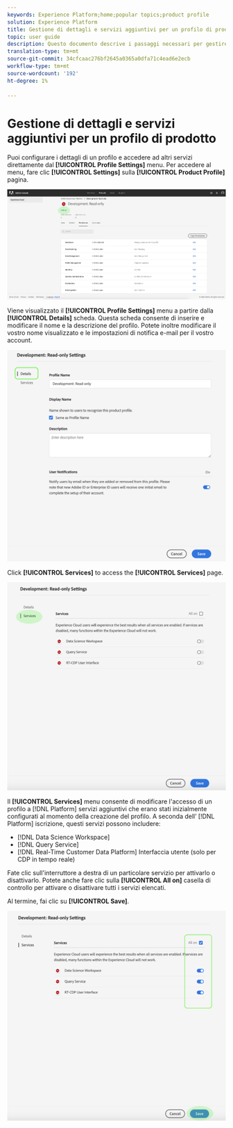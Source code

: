 ```yaml
---
keywords: Experience Platform;home;popular topics;product profile
solution: Experience Platform
title: Gestione di dettagli e servizi aggiuntivi per un profilo di prodotto
topic: user guide
description: Questo documento descrive i passaggi necessari per gestire i dettagli e i servizi aggiuntivi per un profilo di prodotto in Adobe Admin Console. Puoi configurare i dettagli di un profilo e accedere ad altri servizi dal menu Impostazioni profilo.
translation-type: tm+mt
source-git-commit: 34cfcaac276bf2645a0365a0dfa71c4ead6e2ecb
workflow-type: tm+mt
source-wordcount: '192'
ht-degree: 1%

---
```



# Gestione di dettagli e servizi aggiuntivi per un profilo di prodotto

Puoi configurare i dettagli di un profilo e accedere ad altri servizi direttamente dal **[!UICONTROL Profile Settings]** menu. Per accedere al menu, fare clic **[!UICONTROL Settings]** sulla **[!UICONTROL Product Profile]** pagina.

![profilo-impostazioni](../images/profile-settings.png)

Viene visualizzato il **[!UICONTROL Profile Settings]** menu a partire dalla **[!UICONTROL Details]** scheda. Questa scheda consente di inserire e modificare il nome e la descrizione del profilo. Potete inoltre modificare il vostro nome visualizzato e le impostazioni di notifica e-mail per il vostro account.

![edit-details-settings](../images/edit-details-settings.png)

Click **[!UICONTROL Services]** to access the **[!UICONTROL Services]** page.

![services-page](../images/services-page.png)

Il **[!UICONTROL Services]** menu consente di modificare l&#39;accesso di un profilo a [!DNL Platform] servizi aggiuntivi che erano stati inizialmente configurati al momento della creazione del profilo. A seconda dell’ [!DNL Platform] iscrizione, questi servizi possono includere:

- [!DNL Data Science Workspace]
- [!DNL Query Service]
- [!DNL Real-Time Customer Data Platform] Interfaccia utente (solo per CDP in tempo reale)

Fate clic sull&#39;interruttore a destra di un particolare servizio per attivarlo o disattivarlo. Potete anche fare clic sulla **[!UICONTROL All on]** casella di controllo per attivare o disattivare tutti i servizi elencati.

Al termine, fai clic su **[!UICONTROL Save]**.

![edit-Additional-services](../images/edit-additional-services.png)